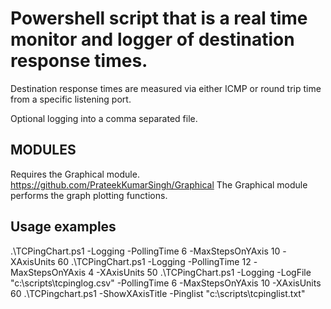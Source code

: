 # Powershell script that is a real time monitor and logger of destination response times.

Destination response times are measured via either ICMP or round trip time from a specific listening port.

Optional logging into a comma separated file.

MODULES
-------
Requires the Graphical module. https://github.com/PrateekKumarSingh/Graphical
The Graphical module performs the graph plotting functions.

Usage examples
--------------
.\TCPingChart.ps1 -Logging -PollingTime 6 -MaxStepsOnYAxis 10 -XAxisUnits 60
.\TCPingChart.ps1 -Logging -PollingTime 12 -MaxStepsOnYAxis 4 -XAxisUnits 50
.\TCPingChart.ps1 -Logging -LogFile "c:\scripts\tcpinglog.csv" -PollingTime 6 -MaxStepsOnYAxis 10 -XAxisUnits 60
.\TCPingchart.ps1 -ShowXAxisTitle -Pinglist "c:\scripts\tcpinglist.txt"
